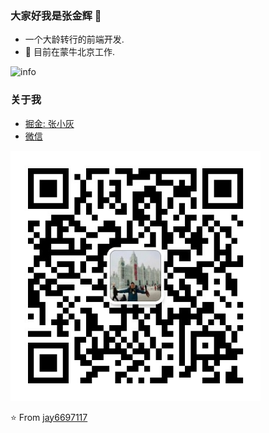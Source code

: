 ### 大家好我是张金辉 👋
- 一个大龄转行的前端开发.
- 🌱 目前在蒙牛北京工作.

![info](https://github-readme-stats.vercel.app/api?username=jay6697117&show_icons=true&count_private=true&hide=prs&theme=default_repocard)

### 关于我
- [掘金: 张小灰](https://juejin.cn/user/3139860939677048)
- [微信](https://juejin.cn/user/3139860939677048)
<img src="./weixin.png"  height="400" width="400">

⭐️ From [jay6697117](https://github.com/jay6697117)
